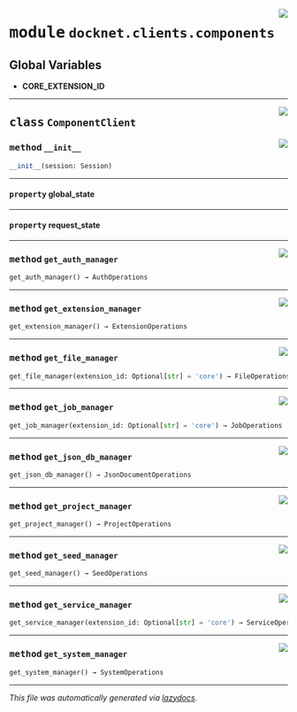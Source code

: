 <!-- markdownlint-disable -->

<a href="https://github.com/khulnasoft/docknet/blob/main/backend/src/docknet/clients/components.py#L0"><img align="right" style="float:right;" src="https://img.shields.io/badge/-source-cccccc?style=flat-square"></a>

# <kbd>module</kbd> `docknet.clients.components`




**Global Variables**
---------------
- **CORE_EXTENSION_ID**


---

<a href="https://github.com/khulnasoft/docknet/blob/main/backend/src/docknet/clients/components.py#L31"><img align="right" style="float:right;" src="https://img.shields.io/badge/-source-cccccc?style=flat-square"></a>

## <kbd>class</kbd> `ComponentClient`




<a href="https://github.com/khulnasoft/docknet/blob/main/backend/src/docknet/clients/components.py#L32"><img align="right" style="float:right;" src="https://img.shields.io/badge/-source-cccccc?style=flat-square"></a>

### <kbd>method</kbd> `__init__`

```python
__init__(session: Session)
```






---

#### <kbd>property</kbd> global_state





---

#### <kbd>property</kbd> request_state







---

<a href="https://github.com/khulnasoft/docknet/blob/main/backend/src/docknet/clients/components.py#L46"><img align="right" style="float:right;" src="https://img.shields.io/badge/-source-cccccc?style=flat-square"></a>

### <kbd>method</kbd> `get_auth_manager`

```python
get_auth_manager() → AuthOperations
```





---

<a href="https://github.com/khulnasoft/docknet/blob/main/backend/src/docknet/clients/components.py#L52"><img align="right" style="float:right;" src="https://img.shields.io/badge/-source-cccccc?style=flat-square"></a>

### <kbd>method</kbd> `get_extension_manager`

```python
get_extension_manager() → ExtensionOperations
```





---

<a href="https://github.com/khulnasoft/docknet/blob/main/backend/src/docknet/clients/components.py#L58"><img align="right" style="float:right;" src="https://img.shields.io/badge/-source-cccccc?style=flat-square"></a>

### <kbd>method</kbd> `get_file_manager`

```python
get_file_manager(extension_id: Optional[str] = 'core') → FileOperations
```





---

<a href="https://github.com/khulnasoft/docknet/blob/main/backend/src/docknet/clients/components.py#L68"><img align="right" style="float:right;" src="https://img.shields.io/badge/-source-cccccc?style=flat-square"></a>

### <kbd>method</kbd> `get_job_manager`

```python
get_job_manager(extension_id: Optional[str] = 'core') → JobOperations
```





---

<a href="https://github.com/khulnasoft/docknet/blob/main/backend/src/docknet/clients/components.py#L55"><img align="right" style="float:right;" src="https://img.shields.io/badge/-source-cccccc?style=flat-square"></a>

### <kbd>method</kbd> `get_json_db_manager`

```python
get_json_db_manager() → JsonDocumentOperations
```





---

<a href="https://github.com/khulnasoft/docknet/blob/main/backend/src/docknet/clients/components.py#L43"><img align="right" style="float:right;" src="https://img.shields.io/badge/-source-cccccc?style=flat-square"></a>

### <kbd>method</kbd> `get_project_manager`

```python
get_project_manager() → ProjectOperations
```





---

<a href="https://github.com/khulnasoft/docknet/blob/main/backend/src/docknet/clients/components.py#L73"><img align="right" style="float:right;" src="https://img.shields.io/badge/-source-cccccc?style=flat-square"></a>

### <kbd>method</kbd> `get_seed_manager`

```python
get_seed_manager() → SeedOperations
```





---

<a href="https://github.com/khulnasoft/docknet/blob/main/backend/src/docknet/clients/components.py#L63"><img align="right" style="float:right;" src="https://img.shields.io/badge/-source-cccccc?style=flat-square"></a>

### <kbd>method</kbd> `get_service_manager`

```python
get_service_manager(extension_id: Optional[str] = 'core') → ServiceOperations
```





---

<a href="https://github.com/khulnasoft/docknet/blob/main/backend/src/docknet/clients/components.py#L49"><img align="right" style="float:right;" src="https://img.shields.io/badge/-source-cccccc?style=flat-square"></a>

### <kbd>method</kbd> `get_system_manager`

```python
get_system_manager() → SystemOperations
```








---

_This file was automatically generated via [lazydocs](https://github.com/khulnasoft/lazydocs)._
